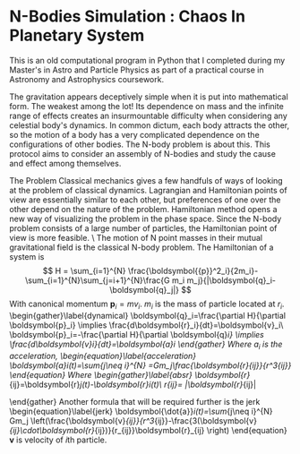 # N-Bodies Simulation : Chaos In Planetary System
This is an old computational program in Python that I completed during my Master's in Astro and Particle Physics as part of a practical course in Astronomy and Astrophysics coursework.

The gravitation appears deceptively simple when it is put into mathematical form. The weakest among the lot! Its dependence on mass and the infinite range of effects creates an insurmountable difficulty when considering any celestial body's dynamics. In common dictum, each body attracts the other, so the motion of a body has a very complicated dependence on the configurations of other bodies. The N-body problem is about this. This protocol aims to consider an assembly of N-bodies and study the cause and effect among themselves.

The Problem
Classical mechanics gives a few handfuls of ways of looking at the problem of classical dynamics. Lagrangian and Hamiltonian points of view are essentially similar to each other, but preferences of one over the other depend on the nature of the problem. Hamiltonian method opens a new way of visualizing the problem in the phase space. Since the N-body problem consists of a large number of particles, the Hamiltonian point of view is more feasible. \\
The motion of N point masses in their mutual gravitational field is the classical N-body problem.
The Hamiltonian of a system is 
$$
    H  = \sum_{i=1}^{N} \frac{\boldsymbol{{p}}^2_i}{2m_i}-\sum_{i=1}^{N}\sum_{j=i+1}^{N}\frac{G m_i m_j}{|\boldsymbol{q}_i-\boldsymbol{q}_j|}
$$
With canonical momentum $\boldsymbol{p}_i=mv_i$.
$m_i$ is the mass of particle located at $r_i$.
\begin{gather}\label{dynamical}
    \boldsymbol{q}_i=\frac{\partial H}{\partial \boldsymbol{p}_i}
    \implies \frac{d\boldsymbol{r}_i}{dt}=\boldsymbol{v}_i\\
    \boldsymbol{p}_i=-\frac{\partial H}{\partial \boldsymbol{q}_i}
    \implies \frac{d\boldsymbol{v}_i}{dt}=\boldsymbol{a}_i
\end{gather}
Where $a_i$ is the acceleration,
\begin{equation}\label{acceleration}
    \boldsymbol{a}_i(t)=\sum_{j\neq i}^{N} =Gm_j\frac{\boldsymbol{r}_{ij}}{r^3_{ij}}
\end{equation}
Where 
\begin{gather}\label{absr}
    \boldsymbol{r}_{ij}=\boldsymbol{r}_j(t)-\boldsymbol{r}_i(t)\\
    r_{ij}= |\boldsymbol{r}_{ij}|
    
\end{gather}
Another formula that will be required further is the jerk
\begin{equation}\label{jerk}
    \boldsymbol{\dot{a}}_i(t)=\sum_{j\neq i}^{N} Gm_j \left(\frac{\boldsymbol{v}_{ij}}{r^3_{ij}}-\frac{3(\boldsymbol{v}_{ij}\cdot\boldsymbol{r}_{ij})}{r_{ij}}\boldsymbol{r}_{ij} \right)
\end{equation}
$\boldsymbol{v}$ is velocity of $i$th particle.

